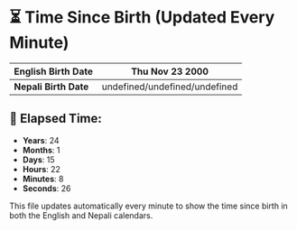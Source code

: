 # ⏳ Time Since Birth (Updated Every Minute)

| **English Birth Date** | Thu Nov 23 2000 |
|------------------------|-------------------------------------|
| **Nepali Birth Date**  | undefined/undefined/undefined                  |

## 📅 Elapsed Time:

- **Years**: 24
- **Months**: 1
- **Days**: 15
- **Hours**: 22
- **Minutes**: 8
- **Seconds**: 26

This file updates automatically every minute to show the time since birth in both the English and Nepali calendars.